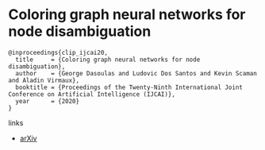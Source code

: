 # Coloring graph neural networks for node disambiguation

```
@inproceedings{clip_ijcai20,
  title     = {Coloring graph neural networks for node disambiguation},
  author    = {George Dasoulas and Ludovic Dos Santos and Kevin Scaman and Aladin Virmaux},
  booktitle = {Proceedings of the Twenty-Ninth International Joint Conference on Artificial Intelligence (IJCAI)},
  year      = {2020}
}
```

links
- [arXiv](https://arxiv.org/abs/1912.06058)

